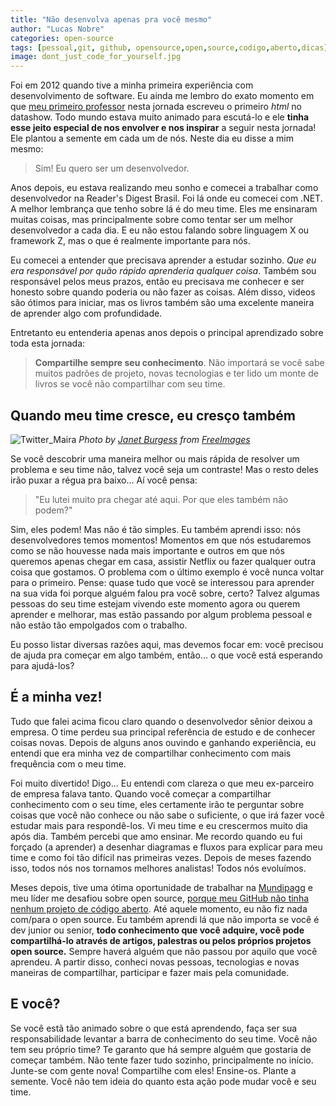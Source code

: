```yaml
---
title: "Não desenvolva apenas pra você mesmo"
author: "Lucas Nobre"
categories: open-source
tags: [pessoal,git, github, opensource,open,source,codigo,aberto,dicas]
image: dont_just_code_for_yourself.jpg
---
```


Foi em 2012 quando tive a minha primeira experiência com desenvolvimento de software. Eu ainda me lembro do exato momento em que [meu primeiro professor](https://www.linkedin.com/in/fabr%C3%ADcio-curvello-gomes-0aa68842/) nesta jornada escreveu o primeiro _html_ no datashow. Todo mundo estava muito animado para escutá-lo e ele **tinha esse jeito especial de nos envolver e nos inspirar** a seguir nesta jornada! Ele plantou a semente em cada um de nós. Neste dia eu disse a mim mesmo:

> Sim! Eu quero ser um desenvolvedor.

Anos depois, eu estava realizando meu sonho e comecei a trabalhar como desenvolvedor na Reader's Digest Brasil. Foi lá onde eu comecei com .NET. A melhor lembrança que tenho sobre lá é do meu time. Eles me ensinaram muitas coisas, mas principalmente sobre como tentar ser um melhor desenvolvedor a cada dia. E eu não estou falando sobre linguagem X ou framework Z, mas o que é realmente importante para nós.

Eu comecei a entender que precisava aprender a estudar sozinho. *Que eu era responsável por quão rápido aprenderia qualquer coisa*. Também sou responsável pelos meus prazos, então eu precisava me conhecer e ser honesto sobre quando poderia ou não fazer as coisas. Além disso, videos são ótimos para iniciar, mas os livros também são uma excelente maneira de aprender algo com profundidade.

Entretanto eu entenderia apenas anos depois o principal aprendizado sobre toda esta jornada:

> **Compartilhe sempre seu conhecimento**. Não importará se você sabe muitos padrões de projeto, novas tecnologias e ter lido um monte de livros se você não compartilhar com seu time.

## Quando meu time cresce, eu cresço também

![Twitter_Maira](../../assets/images/dont_just_code_for_yourself2.jpg)
*Photo by <a href="https://pt.freeimages.com/photographer/jlburgess-49069">Janet Burgess</a> from <a href="https://freeimages.com/">FreeImages</a>*

Se você descobrir uma maneira melhor ou mais rápida de resolver um problema e seu time não, talvez você seja um contraste! Mas o resto deles irão puxar a régua pra baixo... Aí você pensa:

> "Eu lutei muito pra chegar até aqui. Por que eles também não podem?"

Sim, eles podem! Mas não é tão simples. Eu também aprendi isso: nós desenvolvedores temos momentos! Momentos em que nós estudaremos como se não houvesse nada mais importante e outros em que nós queremos apenas chegar em casa, assistir Netflix ou fazer qualquer outra coisa que gostamos. O problema com o último exemplo é você nunca voltar para o primeiro. Pense: quase tudo que você se interessou para aprender na sua vida foi porque alguém falou pra você sobre, certo? Talvez algumas pessoas do seu time estejam vivendo este momento agora ou querem aprender e melhorar, mas estão passando por algum problema pessoal e não estão tão empolgados com o trabalho.

Eu posso listar diversas razões aqui, mas devemos focar em: você precisou de ajuda pra começar em algo também, então... o que você está esperando para ajudá-los?

## É a minha vez!

Tudo que falei acima ficou claro quando o desenvolvedor sênior deixou a empresa. O time perdeu sua principal referência de estudo e de conhecer coisas novas. Depois de alguns anos ouvindo e ganhando experiência, eu entendi que era minha vez de compartilhar conhecimento com mais frequência com o meu time.

Foi muito divertido! Digo... Eu entendi com clareza o que meu ex-parceiro de empresa falava tanto. Quando você começar a compartilhar conhecimento com o seu time, eles certamente irão te perguntar sobre coisas que você não conhece ou não sabe o suficiente, o que irá fazer você estudar mais para respondê-los. Vi meu time e eu crescermos muito dia após dia. Também percebi que amo ensinar. Me recordo quando eu fui forçado (a aprender) a desenhar diagramas e fluxos para explicar para meu time e como foi tão difícil nas primeiras vezes. Depois de meses fazendo isso, todos nós nos tornamos melhores analistas! Todos nós evoluímos.

Meses depois, tive uma ótima oportunidade de trabalhar na [Mundipagg](https://mundipagg.com) e meu líder me desafiou sobre open source, [porque meu GitHub não tinha nenhum projeto de código aberto](/open-source/minha-primeira-contribuicao-para-a-microsoft.html). Até aquele momento, eu não fiz nada com/para o open source. Eu também aprendi lá que não importa se você é dev junior ou senior, **todo conhecimento que você adquire, você pode compartilhá-lo através de artigos, palestras ou pelos próprios projetos open source.** Sempre haverá alguém que não passou por aquilo que você aprendeu. A partir disso, conheci novas pessoas, tecnologias e novas maneiras de compartilhar, participar e fazer mais pela comunidade.

## E você?

Se você estã tão animado sobre o que está aprendendo, faça ser sua responsabilidade levantar a barra de conhecimento do seu time. Você não tem seu próprio time? Te garanto que há sempre alguém que gostaria de começar também. Não tente fazer tudo sozinho, principalmente no início. Junte-se com gente nova! Compartilhe com eles! Ensine-os. Plante a semente. Você não tem ideia do quanto esta ação pode mudar você e seu time.